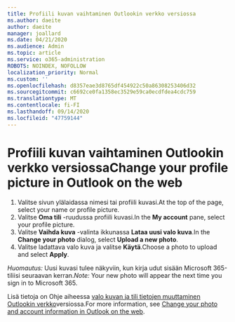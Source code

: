 ```yaml
---
title: Profiili kuvan vaihtaminen Outlookin verkko versiossa
ms.author: daeite
author: daeite
manager: joallard
ms.date: 04/21/2020
ms.audience: Admin
ms.topic: article
ms.service: o365-administration
ROBOTS: NOINDEX, NOFOLLOW
localization_priority: Normal
ms.custom: ''
ms.openlocfilehash: d8357eae3d8765df454922c50a86308253406d32
ms.sourcegitcommit: c6692ce0fa1358ec3529e59ca0ecdfdea4cdc759
ms.translationtype: MT
ms.contentlocale: fi-FI
ms.lasthandoff: 09/14/2020
ms.locfileid: "47759144"
---
```

# <a name="change-your-profile-picture-in-outlook-on-the-web"></a><span data-ttu-id="97219-102">Profiili kuvan vaihtaminen Outlookin verkko versiossa</span><span class="sxs-lookup"><span data-stu-id="97219-102">Change your profile picture in Outlook on the web</span></span>

1. <span data-ttu-id="97219-103">Valitse sivun ylälaidassa nimesi tai profiili kuvasi.</span><span class="sxs-lookup"><span data-stu-id="97219-103">At the top of the page, select your name or profile picture.</span></span>
1. <span data-ttu-id="97219-104">Valitse **Oma tili** -ruudussa profiili kuvasi.</span><span class="sxs-lookup"><span data-stu-id="97219-104">In the **My account** pane, select your profile picture.</span></span>
1. <span data-ttu-id="97219-105">Valitse **Vaihda kuva** -valinta ikkunassa **Lataa uusi valo kuva**.</span><span class="sxs-lookup"><span data-stu-id="97219-105">In the **Change your photo** dialog, select **Upload a new photo**.</span></span>
1. <span data-ttu-id="97219-106">Valitse ladattava valo kuva ja valitse **Käytä**.</span><span class="sxs-lookup"><span data-stu-id="97219-106">Choose a photo to upload and select **Apply**.</span></span>

<span data-ttu-id="97219-107">*Huomautus:* Uusi kuvasi tulee näkyviin, kun kirja udut sisään Microsoft 365-tiliisi seuraavan kerran.</span><span class="sxs-lookup"><span data-stu-id="97219-107">*Note:* Your new photo will appear the next time you sign in to Microsoft 365.</span></span>

<span data-ttu-id="97219-108">Lisä tietoja on Ohje aiheessa [valo kuvan ja tili tietojen muuttaminen Outlookin verkko](https://support.office.com/article/b2dbb289-851d-4bed-93c3-3e136f5659ec)versiossa.</span><span class="sxs-lookup"><span data-stu-id="97219-108">For more information, see [Change your photo and account information in Outlook on the web](https://support.office.com/article/b2dbb289-851d-4bed-93c3-3e136f5659ec).</span></span>
